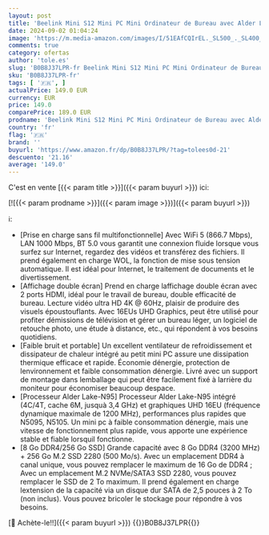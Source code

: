 ```yaml
---
layout: post
title: 'Beelink Mini S12 Mini PC Mini Ordinateur de Bureau avec Alder Lake-N95 Turbo 3.4G   DDR4 8 Go/256 Go M.2 SSD 2280  Affichage Double écran  WiFi 5  LAN 1000 Mbps  Double HDMI  BT 5.0'
date: 2024-09-02 01:04:24
image: 'https://m.media-amazon.com/images/I/51EAfCQIrEL._SL500_._SL400_.jpg'
comments: true
category: ofertas
author: 'tole.es'
slug: 'B0B8J37LPR-fr Beelink Mini S12 Mini PC Mini Ordinateur de Bureau avec...'
sku: 'B0B8J37LPR-fr'
tags: [ '🇫🇷', ]
actualPrice: 149.0 EUR
currency: EUR
price: 149.0
comparePrice: 189.0 EUR
prodname: 'Beelink Mini S12 Mini PC Mini Ordinateur de Bureau avec Alder Lake-N95 Turbo 3.4G   DDR4 8 Go/256 Go M.2 SSD 2280  Affichage Double écran  WiFi 5  LAN 1000 Mbps  Double HDMI  BT 5.0'
country: 'fr'
flag: '🇫🇷'
brand: ''
buyurl: 'https://www.amazon.fr/dp/B0B8J37LPR/?tag=tolees0d-21'
descuento: '21.16'
average: '149.0'
---
```


C'est en vente [{{< param title >}}]({{< param buyurl >}}) ici:

[![{{< param prodname >}}]({{< param image >}})]({{< param buyurl >}})

ℹ️:

- [Prise en charge sans fil multifonctionnelle] Avec WiFi 5 (866.7 Mbps), LAN 1000 Mbps, BT 5.0 vous garantit une connexion fluide lorsque vous surfez sur Internet, regardez des vidéos et transférez des fichiers. Il prend également en charge WOL, la fonction de mise sous tension automatique. Il est idéal pour Internet, le traitement de documents et le divertissement.
- [Affichage double écran] Prend en charge laffichage double écran avec 2 ports HDMI, idéal pour le travail de bureau, double efficacité de bureau. Lecture vidéo ultra HD 4K @ 60Hz, plaisir de produire des visuels époustouflants. Avec 16EUs UHD Graphics, peut être utilisé pour profiter démissions de télévision et gérer un bureau léger, un logiciel de retouche photo, une étude à distance, etc., qui répondent à vos besoins quotidiens.
- [Faible bruit et portable] Un excellent ventilateur de refroidissement et dissipateur de chaleur intégré au petit mini PC assure une dissipation thermique efficace et rapide. Économie dénergie, protection de lenvironnement et faible consommation dénergie. Livré avec un support de montage dans lemballage qui peut être facilement fixé à larrière du moniteur pour économiser beaucoup despace.
- [Processeur Alder Lake-N95] Processeur Alder Lake-N95 intégré (4C/4T, cache 6M, jusquà 3,4 GHz) et graphiques UHD 16EU (fréquence dynamique maximale de 1200 MHz), performances plus rapides que N5095, N5105. Un mini pc à faible consommation dénergie, mais une vitesse de fonctionnement plus rapide, vous apporte une expérience stable et fiable lorsquil fonctionne.
- [8 Go DDR4/256 Go SSD] Grande capacité avec 8 Go DDR4 (3200 MHz) + 256 Go M.2 SSD 2280 (500 Mo/s). Avec un emplacement DDR4 à canal unique, vous pouvez remplacer le maximum de 16 Go de DDR4 ; Avec un emplacement M.2 NVMe/SATA3 SSD 2280, vous pouvez remplacer le SSD de 2 To maximum. Il prend également en charge lextension de la capacité via un disque dur SATA de 2,5 pouces à 2 To (non inclus). Vous pouvez bricoler le stockage pour répondre à vos besoins.

[🛒 Achète-le!!]({{< param buyurl >}})
{{<world>}}B0B8J37LPR{{</world>}}
